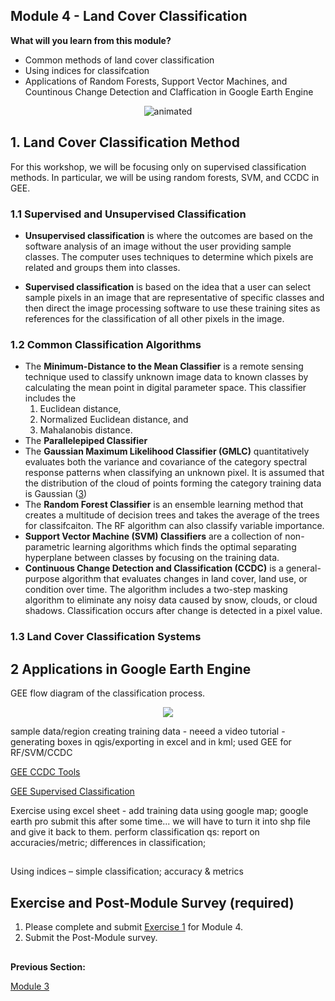 ## Module 4 - Land Cover Classification
**What will you learn from this module?**

- Common methods of land cover classification
- Using indices for classifcation 
- Applications of Random Forests, Support Vector Machines, and Countinous Change Detection and Claffication in Google Earth Engine 

</p>

<p align="center">
  <img src="https://user-images.githubusercontent.com/87503837/141733532-56a05150-6b9d-4ac7-b124-aa1f8d7c5120.gif" alt="animated" />
</p>


## 1. Land Cover Classification Method 
For this workshop, we will be focusing only on supervised classification methods. In particular, we will be using random forests, SVM, and CCDC in GEE. 

### 1.1 Supervised and Unsupervised Classification 
- **Unsupervised classification** is where the outcomes  are based on the software analysis of an image without the user providing sample classes. The computer uses techniques to determine which pixels are related and groups them into classes. 

- **Supervised classification** is based on the idea that a user can select sample pixels in an image that are representative of specific classes and then direct the image processing software to use these training sites as references for the classification of all other pixels in the image. 


### 1.2 Common Classification Algorithms
- The **Minimum-Distance to the Mean Classifier** is a remote sensing technique used to classify unknown image data to known classes by calculating the mean point in digital parameter space. This classifier includes the 
    1. Euclidean distance,
    2. Normalized Euclidean distance, and
    3. Mahalanobis distance. 
- The **Parallelepiped Classifier** 
- The **Gaussian Maximum Likelihood Classifier (GMLC)** quantitatively evaluates both the variance and covariance of the category spectral response patterns when classifying an unknown pixel. It is assumed that the distribution of the cloud of points forming the category training data is Gaussian ([3](http://wgbis.ces.iisc.ernet.in/energy/water/paper/remotesensing/chapter1.htm)) 
- The **Random Forest Classifier** is an ensemble learning method that creates a multitude of decision trees and takes the average of the trees for classifcaiton. The RF algorithm can also classify variable importance. 
- **Support Vector Machine (SVM) Classifiers** are a collection of non-parametric learning algorithms which finds the optimal separating hyperplane between classes by focusing on the training data. 
- **Continuous Change Detection and Classification (CCDC)** is a general-purpose algorithm that evaluates changes in land cover, land use, or condition over time. The algorithm includes a two-step masking algorithm to eliminate any noisy data caused by snow, clouds, or cloud shadows. Classification occurs after change is detected in a pixel value. 

### 1.3 Land Cover Classification Systems 

## 2 Applications in Google Earth Engine  

GEE 
flow diagram of the classification process.
</p>

<p align="center">
  <img src="https://user-images.githubusercontent.com/84922404/142236533-7e953e69-75a8-4de1-abbe-b60a6a89b6f7.png" />
</p>

sample data/region
creating training data - neeed a video tutorial  - generating boxes in qgis/exporting in excel and in kml; 
used GEE for RF/SVM/CCDC

[GEE CCDC Tools](https://gee-ccdc-tools.readthedocs.io/en/latest/)

[GEE Supervised Classification](https://developers.google.com/earth-engine/guides/classification)


Exercise
using excel sheet - add training data using google map; google earth pro
submit this after some time...
we will have to turn it into shp file and give it back to them.
perform classification
qs: report on accuracies/metric; differences in classification;

## 
Using indices – simple classification; accuracy & metrics

## Exercise and Post-Module Survey (required)

1. Please complete and submit [Exercise 1](https://github.com/ecodynlab/GALUP/blob/main/Exercises/M4_Exercise1.md) for Module 4.
2. Submit the Post-Module survey. 




##
**Previous Section:**

<a href="Module 3.md" title="Module 3">Module 3</a>
